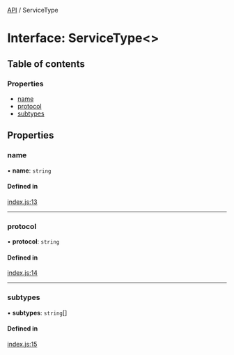 [API](../README.md) / ServiceType

# Interface: ServiceType<\>

## Table of contents

### Properties

- [name](ServiceType.md#name)
- [protocol](ServiceType.md#protocol)
- [subtypes](ServiceType.md#subtypes)

## Properties

### name

• **name**: `string`

#### Defined in

[index.js:13](https://github.com/digidem/mdns-sd-discovery/blob/cb2fcc2/index.js#L13)

___

### protocol

• **protocol**: `string`

#### Defined in

[index.js:14](https://github.com/digidem/mdns-sd-discovery/blob/cb2fcc2/index.js#L14)

___

### subtypes

• **subtypes**: `string`[]

#### Defined in

[index.js:15](https://github.com/digidem/mdns-sd-discovery/blob/cb2fcc2/index.js#L15)
